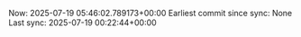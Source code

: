 Now: 2025-07-19 05:46:02.789173+00:00 Earliest commit since sync: None Last sync: 2025-07-19 00:22:44+00:00
